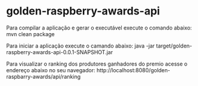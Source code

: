 # golden-raspberry-awards-api

Para compilar a aplicação e gerar o executável execute o comando abaixo:
mvn clean package



Para iniciar a aplicação execute o camando abaixo:
java -jar target/golden-raspberry-awards-api-0.0.1-SNAPSHOT.jar




Para visualizar o ranking dos produtores ganhadores do premio acesse o endereço abaixo no seu navegador:
http://localhost:8080/golden-raspbarry-awards/api/ranking
